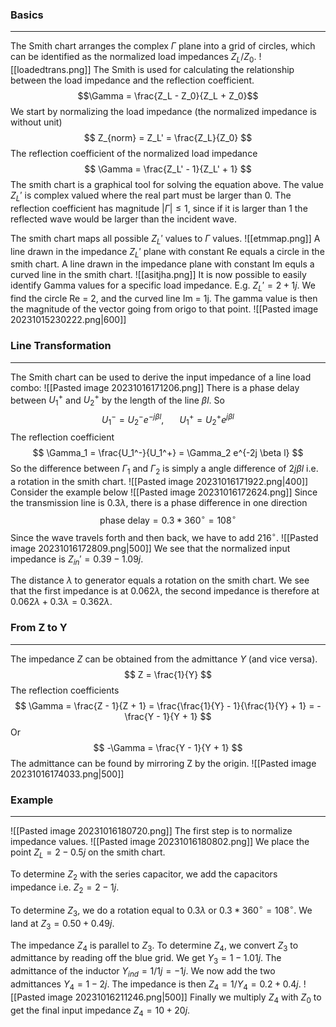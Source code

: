 ### Basics
---
The Smith chart arranges the complex $\Gamma$ plane into a grid of circles, which can be identified as the normalized load impedances $Z_L/Z_0$. 
![[loadedtrans.png]]
The Smith is used for calculating the relationship between the load impedance and the reflection coefficient.
$$\Gamma = \frac{Z_L - Z_0}{Z_L + Z_0}$$
We start by normalizing the load impedance (the normalized impedance is without unit)
$$ Z_{norm} = Z_L' = \frac{Z_L}{Z_0} $$
The reflection coefficient of the normalized load impedance
$$ \Gamma = \frac{Z_L' - 1}{Z_L' + 1} $$
The smith chart is a graphical tool for solving the equation above. The value $Z_L'$ is complex valued where the real part must be larger than 0. The reflection coefficient has magnitude $|\Gamma| \leq 1$, since if it is larger than 1 the reflected wave would be larger than the incident wave. 

The smith chart maps all possible $Z_L'$ values to $\Gamma$ values.
![[etmmap.png]]
A line drawn in the impedance $Z_L'$ plane with constant Re equals a circle in the smith chart. A line drawn in the impedance plane with constant Im equls a curved line in the smith chart.
![[asitjha.png]]
It is now possible to easily identify Gamma values for a specific load impedance. E.g. $Z_L' = 2 + 1j$. We find the circle Re = 2, and the curved line Im = 1j. The gamma value is then the magnitude of the vector going from origo to that point.
![[Pasted image 20231015230222.png|600]]

### Line Transformation
---
The Smith chart can be used to derive the input impedance of a line load combo:
![[Pasted image 20231016171206.png]]
There is a phase delay between $U_1^+$ and $U_2^+$ by the length of the line $\beta l$. So
$$ U_1^- = U_2^- e^{-j \beta l}, \hspace{20pt} U_1^+ = U_2^+ e^{j\beta l} $$
The reflection coefficient
$$ \Gamma_1 = \frac{U_1^-}{U_1^+} = \Gamma_2 e^{-2j \beta l} $$
So the difference between $\Gamma_1$ and $\Gamma_2$ is simply a angle difference of $2 j \beta l$ i.e. a rotation in the smith chart.
![[Pasted image 20231016171922.png|400]]
Consider the example below
![[Pasted image 20231016172624.png]]
Since the transmission line is $0.3\lambda$, there is a phase difference in one direction 
$$ \textrm{phase delay} = 0.3 * 360^{\circ} = 108^{\circ} $$
Since the wave travels forth and then back, we have to add $216^{\circ}$. 
![[Pasted image 20231016172809.png|500]]
We see that the normalized input impedance is $Z_{in}' = 0.39 - 1.09j$. 

The distance $\lambda$ to generator equals a rotation on the smith chart. We see that the first impedance is at $0.062\lambda$, the second impedance is therefore at $0.062\lambda + 0.3\lambda = 0.362\lambda$.

### From Z to Y
---
The impedance $Z$ can be obtained from the admittance $Y$ (and vice versa).
$$ Z = \frac{1}{Y} $$
The reflection coefficients
$$ \Gamma = \frac{Z - 1}{Z + 1} = \frac{\frac{1}{Y} - 1}{\frac{1}{Y} + 1} = - \frac{Y - 1}{Y + 1} $$
Or
$$ -\Gamma = \frac{Y - 1}{Y + 1} $$
The admittance can be found by mirroring Z by the origin.
![[Pasted image 20231016174033.png|500]]

### Example
---
![[Pasted image 20231016180720.png]]
The first step is to normalize impedance values.
![[Pasted image 20231016180802.png]]
We place the point $Z_L = 2 -0.5j$ on the smith chart. 

To determine $Z_2$ with the series capacitor, we add the capacitors impedance i.e. $Z_2 = 2 - 1j$. 

To determine $Z_3$, we do a rotation equal to $0.3\lambda$ or $0.3 * 360^{\circ} = 108^{\circ}$. We land at $Z_3 = 0.50 + 0.49j$. 

The impedance $Z_4$ is parallel to $Z_3$. To determine $Z_4$, we convert $Z_3$ to admittance by reading off the blue grid. We get $Y_3 = 1 - 1.01j$. The admittance of the inductor $Y_{ind} = 1 / 1j = -1j$. We now add the two admittances $Y_4 = 1 - 2j$. The impedance is then $Z_4 = 1 / Y_4 = 0.2 + 0.4j$. 
![[Pasted image 20231016211246.png|500]]
Finally we multiply $Z_4$ with $Z_0$ to get the final input impedance $Z_4 = 10 + 20j$. 
